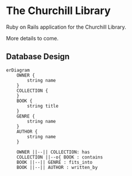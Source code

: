 # The Churchill Library

Ruby on Rails application for the Churchill Library.

More details to come.

## Database Design

```mermaid
erDiagram
    OWNER {
        string name
    }
    COLLECTION {
    }
    BOOK {
        string title
    }
    GENRE {
        string name
    }
    AUTHOR {
        string name
    }

    OWNER ||--|| COLLECTION: has
    COLLECTION ||--o{ BOOK : contains
    BOOK ||--|| GENRE : fits_into
    BOOK ||--|| AUTHOR : written_by
```

